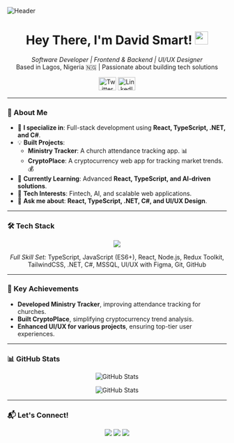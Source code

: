 ![Header](https://ik.imagekit.io/bdfhwjyjm/Davidsmart--logo.jpg?updatedAt=1743122033137https://ik.imagekit.io/bdfhwjyjm/Davidsmart--logo.jpg?updatedAt=1743122033137)

<h1 align="center">Hey There, I'm David Smart! <img src="https://raw.githubusercontent.com/MartinHeinz/MartinHeinz/master/wave.gif" width="30px" height="30px" /></h1>

<p align="center">
  <em>Software Developer | Frontend & Backend | UI/UX Designer</em><br/>
  Based in Lagos, Nigeria 🇳🇬 | Passionate about building tech solutions
</p>

<p align="center">
  <a href="https://twitter.com/davidssmart" target="_blank"><img src="https://raw.githubusercontent.com/rahuldkjain/github-profile-readme-generator/master/src/images/icons/Social/twitter.svg" alt="Twitter" height="30" width="40" /></a>
  <a href="https://www.linkedin.com/in/david-bamidele-8b8249359/" target="_blank"><img src="https://raw.githubusercontent.com/rahuldkjain/github-profile-readme-generator/master/src/images/icons/Social/linked-in-alt.svg" alt="LinkedIn" height="30" width="40" /></a>
</p>

---

### 🚀 About Me
- 🔧 **I specialize in**: Full-stack development using **React, TypeScript, .NET, and C#**.  
- 💡 **Built Projects**:
  - **Ministry Tracker**: A church attendance tracking app. 📊
  - **CryptoPlace**: A cryptocurrency web app for tracking market trends. 💰
- 🌱 **Currently Learning**: Advanced **React, TypeScript, and AI-driven solutions**.
- 🎯 **Tech Interests**: Fintech, AI, and scalable web applications.
- 📢 **Ask me about**: **React, TypeScript, .NET, C#, and UI/UX Design**.

---

### 🛠️ Tech Stack
<p align="center">
  <img src="https://skillicons.dev/icons?i=typescript,javascript,react,nodejs,redux,tailwind,dotnet,cs,mssql,figma,git,github" />
</p>

<p align="center">
  <em>Full Skill Set:</em> TypeScript, JavaScript (ES6+), React, Node.js, Redux Toolkit, TailwindCSS, .NET, C#, MSSQL, UI/UX with Figma, Git, GitHub
</p>

---

### 🌟 Key Achievements
- **Developed Ministry Tracker**, improving attendance tracking for churches.  
- **Built CryptoPlace**, simplifying cryptocurrency trend analysis.  
- **Enhanced UI/UX for various projects**, ensuring top-tier user experiences.  

---

### 📊 GitHub Stats
<p align="center">
  <img src="https://github-readme-stats.vercel.app/api/top-langs?username=davidgraphix&show_icons=true&locale=en&layout=compact&theme=dracula" alt="GitHub Stats" />
</p>
<p align="center">
  <img src="https://github-readme-stats.vercel.app/api?username=davidgraphix&show_icons=true&locale=en&theme=dracula" alt="GitHub Stats" />
</p>

---

### 📬 Let's Connect!
<p align="center">
  <a href="mailto:your-bamideledavidsmart40@gmail.com"><img src="https://img.shields.io/badge/Email-bamideledavidsmart40@gmail.com -blue?style=for-the-badge&logo=gmail" /></a>
  <a href="https://twitter.com/davidsmart"><img src="https://img.shields.io/badge/Twitter-@davidsmart-1DA1F2?style=for-the-badge&logo=twitter" /></a>
  <a href="https://www.linkedin.com/in/david-bamidele-8b8249359/"><img src="https://img.shields.io/badge/LinkedIn-DavidSmart-0077B5?style=for-the-badge&logo=linkedin" /></a>
</p>
